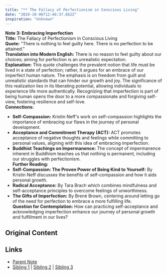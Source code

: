 ```yaml
---
title: "** The Fallacy of Perfectionism in Conscious Living"
date: "2024-10-06T12:48:37.662Z"
inspiration: "Unknown"
---
```


  
**Note 3: Embracing Imperfection**  
**Title:** The Fallacy of Perfectionism in Conscious Living  
**Quote:** "There is nothing to feel guilty here. There is no perfection to be attained."  
**Translation into Modern English:** There is no reason to feel guilty about our choices; aiming for perfection is an unrealistic expectation.  
**Explanation:** This quote challenges the prevalent notion that life must be lived in a state of perfection; rather, it argues for an embrace of our imperfect human nature. The emphasis is on freedom from guilt and unrealistic standards that can hinder our growth and joy. The significance of this realization lies in its liberating potential, allowing individuals to experience life more authentically. Recognizing that imperfection is part of being human opens the door to a more compassionate and forgiving self-view, fostering resilience and self-love.  
**Connections:**  
- **Self-Compassion:** Kristin Neff's work on self-compassion highlights the importance of embracing our flaws in the journey of personal development.  
- **Acceptance and Commitment Therapy (ACT):** ACT promotes acceptance of negative thoughts and feelings while committing to personal values, aligning with this idea of embracing imperfection.  
- **Buddhist Teachings on Impermanence:** The concept of impermanence inherent in Buddhism teaches us that nothing is permanent, including our struggles with perfectionism.  
**Further Reading:**  
- **Self-Compassion: The Proven Power of Being Kind to Yourself:** By Kristin Neff discusses the benefits of self-compassion and how it aids personal growth.  
- **Radical Acceptance:** By Tara Brach which combines mindfulness and self-acceptance principles to overcome feelings of unworthiness.  
- **The Gifts of Imperfection:** By Brené Brown, centering around letting go of the need for perfection to embrace a more fulfilling life.  
**Question for Contemplation:** How can practicing self-acceptance and acknowledging imperfection enhance our journey of personal growth and fulfillment in our lives?

## Original Content



## Links

- [Parent Note](/parent-note.md)
- [Sibling 1](/zettel1.md) | [Sibling 2](/zettel2.md) | [Sibling 3](/zettel3.md)
